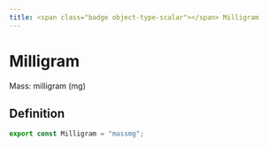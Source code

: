 ```yaml
---
title: <span class="badge object-type-scalar"></span> Milligram
---
```

# <span class="badge object-type-scalar"></span> Milligram

Mass: milligram (mg)

## Definition

```typescript
export const Milligram = "massmg";

```
